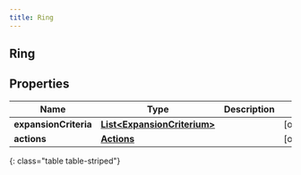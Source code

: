 ```yaml
---
title: Ring
---
```

## Ring


## Properties

| Name | Type | Description | Notes |
| ------------ | ------------- | ------------- | ------------- |
| **expansionCriteria** | <!----><!---->[**List&lt;ExpansionCriterium&gt;**](ExpansionCriterium.html)<!----> |  |  [optional] |
| **actions** | <!----><!---->[**Actions**](Actions.html)<!----> |  |  [optional] |
{: class="table table-striped"}



